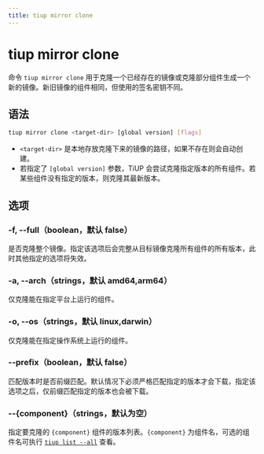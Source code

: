 ```yaml
---
title: tiup mirror clone
---
```


# tiup mirror clone

命令 `tiup mirror clone` 用于克隆一个已经存在的镜像或克隆部分组件生成一个新的镜像。新旧镜像的组件相同，但使用的签名密钥不同。

## 语法

```sh
tiup mirror clone <target-dir> [global version] [flags]
```

- `<target-dir>` 是本地存放克隆下来的镜像的路径，如果不存在则会自动创建。
- 若指定了 `[global version]` 参数，TiUP 会尝试克隆指定版本的所有组件。若某些组件没有指定的版本，则克隆其最新版本。

## 选项

### -f, --full（boolean，默认 false）

是否克隆整个镜像。指定该选项后会完整从目标镜像克隆所有组件的所有版本，此时其他指定的选项将失效。

### -a, --arch（strings，默认 amd64,arm64）

仅克隆能在指定平台上运行的组件。

### -o, --os（strings，默认 linux,darwin）

仅克隆能在指定操作系统上运行的组件。

### --prefix（boolean，默认 false）

匹配版本时是否前缀匹配。默认情况下必须严格匹配指定的版本才会下载，指定该选项之后，仅前缀匹配指定的版本也会被下载。

### --{component}（strings，默认为空）

指定要克隆的 `{component}` 组件的版本列表。`{component}` 为组件名，可选的组件名可执行 [`tiup list --all`](/tiup/tiup-command-list.md) 查看。

